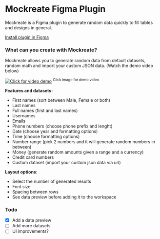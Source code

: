 
# Mockreate Figma Plugin
Mockreate is a Figma plugin to generate random data quickly to fill tables and designs in general.

[Install plugin in Figma](https://www.figma.com/community/plugin/1096384653667384513/Mockreate)
### What can you create with Mockreate?
Mockreate allows you to generate random data from default datasets, random math and import your custom JSON data. (Watch the demo video below)

[![Click for video demo](https://s3-alpha-sig.figma.com/plugins/1096384653667384513/31513/cd6c8d54-3137-4b8d-8449-aa28a1fb9c81-cover?Expires=1652054400&Signature=I33PLrJwUHumdn7rNViKO0K0So5GYR4sE2I9bsD0CHiQYswAxHn3LPEgGSq~oljkUqHlYz-Zlf-4P8mPRrHRBHOmY5cN2uYyDvsUsEbHGa9KRLTrgQBh8ucmcwiJNZtUUk0iMMIShkPwHW9emE3MtSmULB54q5Fgwx4RLGcAg0UME8HJddj5pVZLCerp9xrT6uOc74GBqkPW93pDIQA-dU39w4ubT6iB2DR-WB7azEFYG7aUrVCpBoWZa3C3LaYvK5CPQ7TX~Po00F3buYE1sv3Qck7dyEzQr2AZ-NYHTYrOZnIL72Om63LY1~WKuXFGQfLRQLu3RgrLWoMruL6T9g__&Key-Pair-Id=APKAINTVSUGEWH5XD5UA)](https://youtu.be/O7czyKd25BY)
<sup>Click image for demo video</sup>


**Features and datasets:**

- First names (sort between Male, Female or both)
- Last names
 - Full names (first and last names)
- Usernames
- Emails
- Phone numbers (choose phone prefix and lenght)
- Date (choose year and formatting options)
- Time (choose formatting options)
- Number range (pick 2 numbers and it will generate random numbers in between)
- Money (generate random amounts given a range and a currency)
- Credit card numbers
- Custom dataset (import your custom json data via url)

**Layout options:**
- Select the number of generated results
- Font size
- Spacing between rows
- See data preview before adding it to the workspace

### Todo
- [x] Add a data preview
- [ ] Add more datasets
- [ ] UI improvements?
